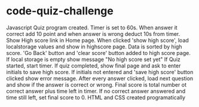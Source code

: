 # code-quiz-challenge
Javascript Quiz program created.
Timer is set to 60s.
When answer it correct add 10 point and when answer is wrong deduct 10s from timer.
Show High score link in Home page.
When clicked 'show high score', load localstorage values and show in highscore page. Data is sorted by high score.
'Go Back' button and 'clear score' button added to high score page.
If local storage is empty show message "No high score set yet"
If Quiz started, start timer.
If quiz completed, show final page and ask to enter initials to save high score.
If initials not entered and 'save high score' button clicked show error message.
After every answer clicked, load next question and show if the answer is correct or wrong.
Final score is total number ot correct answer plus time left in timer.
If no correct answer answered and time still left, set final score to 0.
HTML and CSS created programatically
